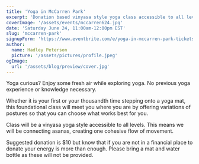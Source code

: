 ```yaml
---
title: 'Yoga in McCarren Park'
excerpt: 'Donation based vinyasa style yoga class accessible to all levels. Please bring a yoga mat and water bottle.'
coverImage: '/assets/events/mccarren624.jpg'
date: 'Saturday June 24, 11:00am-12:00pm EST'
slug: 'mccarren-park'
signupForm: 'https://www.eventbrite.com/e/yoga-in-mccarren-park-tickets-661454406937'
author:
  name: Hadley Peterson
  picture: '/assets/pictures/profile.jpeg'
ogImage:
  url: '/assets/blog/preview/cover.jpg'
---
```

Yoga curious? Enjoy some fresh air while exploring yoga. No previous yoga experience or knowledge necessary.

Whether it is your first or your thousandth time stepping onto a yoga mat, this foundational class will meet you where you are by offering variations of postures so that you can choose what works best for you.

Class will be a vinyasa yoga style accessible to all levels. This means we will be connecting asanas, creating one cohesive flow of movement.

Suggested donation is $10 but know that if you are not in a financial place to donate your energy is more than enough. Please bring a mat and water bottle as these will not be provided.